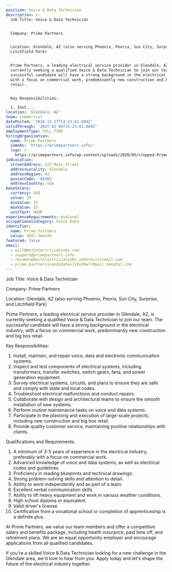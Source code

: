 ```yaml
---
position: Voice & Data Technician
description: >-
  Job Title: Voice & Data Technician


  Company: Prime Partners


  Location: Glendale, AZ (also serving Phoenix, Peoria, Sun City, Surprise, and
  Litchfield Park)


  Prime Partners, a leading electrical service provider in Glendale, AZ, is
  currently seeking a qualified Voice & Data Technician to join our team. The
  successful candidate will have a strong background in the electrical industry,
  with a focus on commercial work, predominantly new construction and big box
  retail.


  Key Responsibilities:

  1. Inst...
location: 'Glendale, AZ'
team: Commercial
datePosted: '2024-12-27T14:23:01.804Z'
validThrough: '2025-02-04T14:23:01.804Z'
employmentType: FULL_TIME
hiringOrganization:
  name: Prime Partners
  sameAs: 'https://primepartners.info/'
  logo: >-
    https://primepartners.info/wp-content/uploads/2020/05/cropped-Prime-Partners-Logo-NO-BG-1-1.png
jobLocation:
  streetAddress: 123 Main Street
  addressLocality: Glendale
  addressRegion: AZ
  postalCode: '85301'
  addressCountry: USA
baseSalary:
  currency: USD
  value: 29
  minValue: 23
  maxValue: 35
  unitText: HOUR
experienceRequirements: midLevel
occupationalCategory: Voice Data
identifier:
  name: Prime Partners
  value: VOIC-3mnef6
featured: false
email:
  - will@bestelectricianjobs.com
  - support@primepartners.info
  - resumes@bestelectricianjobs.zohorecruitmail.com
  - prime.partners+candidate+jl6y59w7r@mail.manatal.com
---
```




Job Title: Voice & Data Technician

Company: Prime Partners

Location: Glendale, AZ (also serving Phoenix, Peoria, Sun City, Surprise, and Litchfield Park)

Prime Partners, a leading electrical service provider in Glendale, AZ, is currently seeking a qualified Voice & Data Technician to join our team. The successful candidate will have a strong background in the electrical industry, with a focus on commercial work, predominantly new construction and big box retail.

Key Responsibilities:
1. Install, maintain, and repair voice, data and electronic communication systems.
2. Inspect and test components of electrical systems, including transformers, transfer switches, switch gears, fans, and power generation equipment.
3. Survey electrical systems, circuits, and plans to ensure they are safe and comply with state and local codes.
4. Troubleshoot electrical malfunctions and conduct repairs.
5. Collaborate with design and architectural teams to ensure the smooth installation of new systems.
6. Perform routine maintenance tasks on voice and data systems.
7. Participate in the planning and execution of large-scale projects, including new construction and big box retail.
8. Provide quality customer service, maintaining positive relationships with clients.

Qualifications and Requirements:
1. A minimum of 3-5 years of experience in the electrical industry, preferably with a focus on commercial work.
2. Advanced knowledge of voice and data systems, as well as electrical codes and guidelines.
3. Proficiency in reading blueprints and technical drawings.
4. Strong problem-solving skills and attention to detail.
5. Ability to work independently and as part of a team.
6. Excellent verbal communication skills.
7. Ability to lift heavy equipment and work in various weather conditions.
8. High school diploma or equivalent.
9. Valid driver's license.
10. Certification from a vocational school or completion of apprenticeship is a definite plus.

At Prime Partners, we value our team members and offer a competitive salary and benefits package, including health insurance, paid time off, and retirement plans. We are an equal opportunity employer and encourage applications from all qualified candidates.

If you're a skilled Voice & Data Technician looking for a new challenge in the Glendale area, we'd love to hear from you. Apply today and let's shape the future of the electrical industry together.
